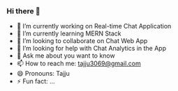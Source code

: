 ### Hi there 👋

- 🔭 I’m currently working on Real-time Chat Application
- 🌱 I’m currently learning MERN Stack
- 👯 I’m looking to collaborate on Chat Web App
- 🤔 I’m looking for help with Chat Analytics in the App
- 💬 Ask me about you want to know
- 📫 How to reach me: tajju3069@gmail.com
- 😄 Pronouns: Tajju
- ⚡ Fun fact: ...



